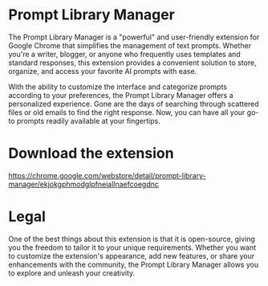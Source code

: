 # Prompt Library Manager
The Prompt Library Manager is a "powerful" and user-friendly extension for Google Chrome that simplifies the management of text prompts. Whether you're a writer, blogger, or anyone who frequently uses templates and standard responses, this extension provides a convenient solution to store, organize, and access your favorite AI prompts with ease.

With the ability to customize the interface and categorize prompts according to your preferences, the Prompt Library Manager offers a personalized experience. Gone are the days of searching through scattered files or old emails to find the right response. Now, you can have all your go-to prompts readily available at your fingertips.

# Download the extension
https://chrome.google.com/webstore/detail/prompt-library-manager/ekjokgphmodglpfneiallnaefcoegdnc

# Legal
One of the best things about this extension is that it is open-source, giving you the freedom to tailor it to your unique requirements. Whether you want to customize the extension's appearance, add new features, or share your enhancements with the community, the Prompt Library Manager allows you to explore and unleash your creativity.
